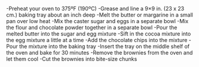 -Preheat your oven to 375ºF (190ºC)
-Grease and line a 9×9 in. (23 x 23 cm.) baking tray about an inch deep
-Melt the butter or margarine in a small pan over low heat
-Mix the caster sugar and eggs in a separate bowl
-Mix the flour and chocolate powder together in a separate bowl
-Pour the melted butter into the sugar and egg mixture
-Sift in the cocoa mixture into the egg mixture a little at a time
-Add the chocolate chips into the mixture
-Pour the mixture into the baking tray
-Insert the tray on the middle shelf of the oven and bake for 30 minutes
-Remove the brownies from the oven and let them cool
-Cut the brownies into bite-size chunks